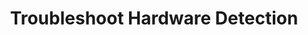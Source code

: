 ---
sidebar_position: 2
title: "Troubleshoot Hardware Detection"
sidebar_label: "Troubleshoot Hardware Detection"
description: "Fix hardware detection problems in Alpine Linux environments - resolve device recognition issues, troubleshoot hardware discovery, and fix detection failures."
keywords:
  - "alpine hardware detection"
  - "device recognition"
  - "hardware discovery"
  - "detection problems"
  - "hardware troubleshooting"
tags:
  - alpine
  - hardware-detection
  - device-recognition
  - detection-problems
  - troubleshooting
slug: /linux/alpine/troubleshooting/hardware-problems/troubleshoot-hardware-detection
---